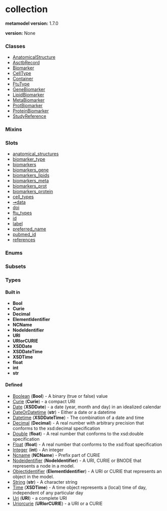 
# collection


**metamodel version:** 1.7.0

**version:** None





### Classes

 * [AnatomicalStructure](AnatomicalStructure.md)
 * [AsctbRecord](AsctbRecord.md)
 * [Biomarker](Biomarker.md)
 * [CellType](CellType.md)
 * [Container](Container.md)
 * [FtuType](FtuType.md)
 * [GeneBiomarker](GeneBiomarker.md)
 * [LipidBiomarker](LipidBiomarker.md)
 * [MetaBiomarker](MetaBiomarker.md)
 * [ProtBiomarker](ProtBiomarker.md)
 * [ProteinBiomarker](ProteinBiomarker.md)
 * [StudyReference](StudyReference.md)

### Mixins


### Slots

 * [anatomical_structures](anatomical_structures.md)
 * [biomarker_type](biomarker_type.md)
 * [biomarkers](biomarkers.md)
 * [biomarkers_gene](biomarkers_gene.md)
 * [biomarkers_lipids](biomarkers_lipids.md)
 * [biomarkers_meta](biomarkers_meta.md)
 * [biomarkers_prot](biomarkers_prot.md)
 * [biomarkers_protein](biomarkers_protein.md)
 * [cell_types](cell_types.md)
 * [➞data](container__data.md)
 * [doi](doi.md)
 * [ftu_types](ftu_types.md)
 * [id](id.md)
 * [label](label.md)
 * [preferred_name](preferred_name.md)
 * [pubmed_id](pubmed_id.md)
 * [references](references.md)

### Enums


### Subsets


### Types


#### Built in

 * **Bool**
 * **Curie**
 * **Decimal**
 * **ElementIdentifier**
 * **NCName**
 * **NodeIdentifier**
 * **URI**
 * **URIorCURIE**
 * **XSDDate**
 * **XSDDateTime**
 * **XSDTime**
 * **float**
 * **int**
 * **str**

#### Defined

 * [Boolean](types/Boolean.md)  (**Bool**)  - A binary (true or false) value
 * [Curie](types/Curie.md)  (**Curie**)  - a compact URI
 * [Date](types/Date.md)  (**XSDDate**)  - a date (year, month and day) in an idealized calendar
 * [DateOrDatetime](types/DateOrDatetime.md)  (**str**)  - Either a date or a datetime
 * [Datetime](types/Datetime.md)  (**XSDDateTime**)  - The combination of a date and time
 * [Decimal](types/Decimal.md)  (**Decimal**)  - A real number with arbitrary precision that conforms to the xsd:decimal specification
 * [Double](types/Double.md)  (**float**)  - A real number that conforms to the xsd:double specification
 * [Float](types/Float.md)  (**float**)  - A real number that conforms to the xsd:float specification
 * [Integer](types/Integer.md)  (**int**)  - An integer
 * [Ncname](types/Ncname.md)  (**NCName**)  - Prefix part of CURIE
 * [Nodeidentifier](types/Nodeidentifier.md)  (**NodeIdentifier**)  - A URI, CURIE or BNODE that represents a node in a model.
 * [Objectidentifier](types/Objectidentifier.md)  (**ElementIdentifier**)  - A URI or CURIE that represents an object in the model.
 * [String](types/String.md)  (**str**)  - A character string
 * [Time](types/Time.md)  (**XSDTime**)  - A time object represents a (local) time of day, independent of any particular day
 * [Uri](types/Uri.md)  (**URI**)  - a complete URI
 * [Uriorcurie](types/Uriorcurie.md)  (**URIorCURIE**)  - a URI or a CURIE
